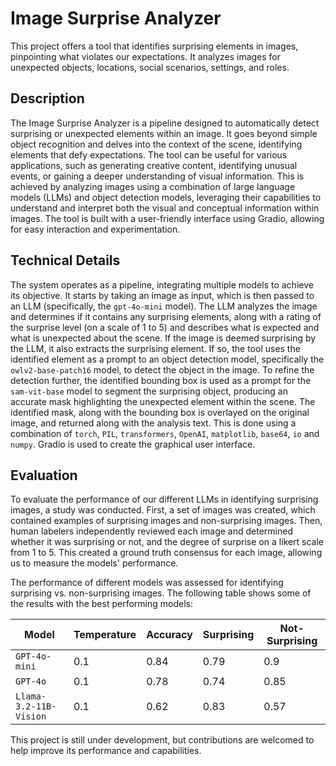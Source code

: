 # Image Surprise Analyzer

This project offers a tool that identifies surprising elements in images, pinpointing what violates our expectations. It analyzes images for unexpected objects, locations, social scenarios, settings, and roles.

## Description

The Image Surprise Analyzer is a pipeline designed to automatically detect surprising or unexpected elements within an image. It goes beyond simple object recognition and delves into the context of the scene, identifying elements that defy expectations. The tool can be useful for various applications, such as generating creative content, identifying unusual events, or gaining a deeper understanding of visual information. This is achieved by analyzing images using a combination of large language models (LLMs) and object detection models, leveraging their capabilities to understand and interpret both the visual and conceptual information within images. The tool is built with a user-friendly interface using Gradio, allowing for easy interaction and experimentation.

## Technical Details

The system operates as a pipeline, integrating multiple models to achieve its objective. It starts by taking an image as input, which is then passed to an LLM (specifically, the `gpt-4o-mini` model). The LLM analyzes the image and determines if it contains any surprising elements, along with a rating of the surprise level (on a scale of 1 to 5) and describes what is expected and what is unexpected about the scene. If the image is deemed surprising by the LLM, it also extracts the surprising element. If so, the tool uses the identified element as a prompt to an object detection model, specifically the `owlv2-base-patch16` model, to detect the object in the image. To refine the detection further, the identified bounding box is used as a prompt for the `sam-vit-base` model to segment the surprising object, producing an accurate mask highlighting the unexpected element within the scene. The identified mask, along with the bounding box is overlayed on the original image, and returned along with the analysis text. This is done using a combination of `torch`, `PIL`, `transformers`, `OpenAI`, `matplotlib`, `base64`, `io` and `numpy`. Gradio is used to create the graphical user interface.

## Evaluation

To evaluate the performance of our different LLMs in identifying surprising images, a study was conducted. First, a set of images was created, which contained examples of surprising images and non-surprising images. Then, human labelers independently reviewed each image and determined whether it was surprising or not, and the degree of surprise on a likert scale from 1 to 5. This created a ground truth consensus for each image, allowing us to measure the models' performance.

The performance of different models was assessed for identifying surprising vs. non-surprising images. The following table shows some of the results with the best performing models:

| Model                                                 | Temperature | Accuracy | Surprising | Not-Surprising |
|-------------------------------------------------------|----------|----------|------------|----------------|
| `GPT-4o-mini`                            | 0.1      | 0.84     | 0.79       | 0.9            |
| `GPT-4o`                                  | 0.1      | 0.78 | 0.74       | 0.85           |
| `Llama-3.2-11B-Vision`                           | 0.1      | 0.62     | 0.83       | 0.57           |

This project is still under development, but contributions are welcomed to help improve its performance and capabilities.
